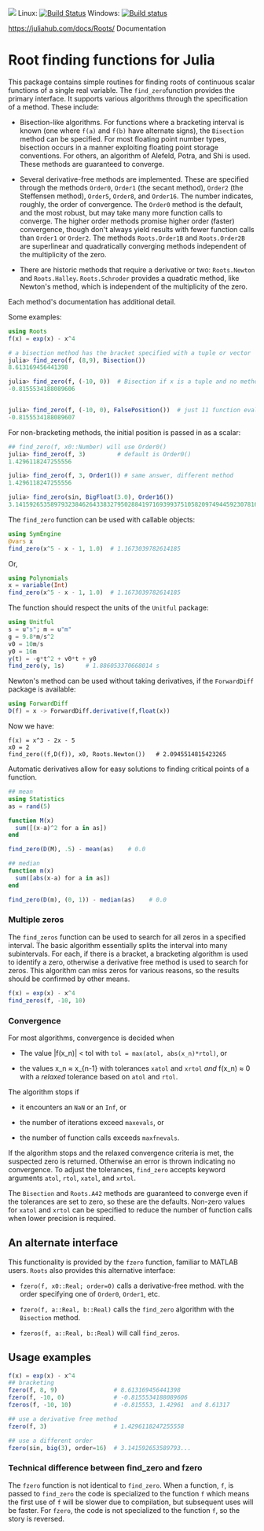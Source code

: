 [![](https://img.shields.io/badge/docs-stable-blue.svg)](https://juliahub.com/docs/Roots/)
Linux: [![Build Status](https://travis-ci.org/JuliaMath/Roots.jl.svg?branch=master)](https://travis-ci.org/JuliaMath/Roots.jl)
Windows: [![Build status](https://ci.appveyor.com/api/projects/status/goteuptn5kypafyl?svg=true)](https://ci.appveyor.com/project/jverzani/roots-jl)

https://juliahub.com/docs/Roots/
Documentation

# Root finding functions for Julia


This package contains simple routines for finding roots of continuous
scalar functions of a single real variable. The `find_zero`function provides the
primary interface. It supports various algorithms through the
specification of a method. These include:

* Bisection-like algorithms. For functions where a bracketing interval
  is known (one where `f(a)` and `f(b)` have alternate signs), the
  `Bisection` method can be specified. For most floating point number
  types, bisection occurs in a manner exploiting floating point
  storage conventions. For others, an algorithm of Alefeld, Potra, and
  Shi is used. These methods are guaranteed to converge.


* Several derivative-free methods are implemented. These are specified
  through the methods `Order0`, `Order1` (the secant method), `Order2`
  (the Steffensen method), `Order5`, `Order8`, and `Order16`. The
  number indicates, roughly, the order of convergence. The `Order0`
  method is the default, and the most robust, but may take many more
  function calls to converge. The higher order methods promise higher
  order (faster) convergence, though don't always yield results with
  fewer function calls than `Order1` or `Order2`. The methods
  `Roots.Order1B` and `Roots.Order2B` are superlinear and quadratically converging
  methods independent of the multiplicity of the zero.


* There are historic methods that require a derivative or two:
  `Roots.Newton` and `Roots.Halley`.  `Roots.Schroder` provides a
  quadratic method, like Newton's method, which is independent of the
  multiplicity of the zero.

Each method's documentation has additional detail.

Some examples:


```julia
using Roots
f(x) = exp(x) - x^4

# a bisection method has the bracket specified with a tuple or vector
julia> find_zero(f, (8,9), Bisection())
8.613169456441398

julia> find_zero(f, (-10, 0))  # Bisection if x is a tuple and no method
-0.8155534188089606


julia> find_zero(f, (-10, 0), FalsePosition())  # just 11 function evaluations
-0.8155534188089607
```

For non-bracketing methods, the initial position is passed in as a
scalar:

```julia
## find_zero(f, x0::Number) will use Order0()
julia> find_zero(f, 3)         # default is Order0()
1.4296118247255556

julia> find_zero(f, 3, Order1()) # same answer, different method
1.4296118247255556

julia> find_zero(sin, BigFloat(3.0), Order16())
3.141592653589793238462643383279502884197169399375105820974944592307816406286198
```


The `find_zero` function can be used with callable objects:

```julia
using SymEngine
@vars x
find_zero(x^5 - x - 1, 1.0)  # 1.1673039782614185
```

Or,

```julia
using Polynomials
x = variable(Int)
find_zero(x^5 - x - 1, 1.0)  # 1.1673039782614185
```

The function should respect the units of the `Unitful` package:

```julia
using Unitful
s = u"s"; m = u"m"
g = 9.8*m/s^2
v0 = 10m/s
y0 = 16m
y(t) = -g*t^2 + v0*t + y0
find_zero(y, 1s)      # 1.886053370668014 s
```

Newton's method can be used without taking derivatives, if the
`ForwardDiff` package is available:



```julia
using ForwardDiff
D(f) = x -> ForwardDiff.derivative(f,float(x))
```

Now we have:

```
f(x) = x^3 - 2x - 5
x0 = 2
find_zero((f,D(f)), x0, Roots.Newton())   # 2.0945514815423265
```

Automatic derivatives allow for easy solutions to finding critical
points of a function.

```julia
## mean
using Statistics
as = rand(5)

function M(x)
  sum([(x-a)^2 for a in as])
end

find_zero(D(M), .5) - mean(as)	  # 0.0

## median
function m(x)
  sum([abs(x-a) for a in as])
end

find_zero(D(m), (0, 1)) - median(as)	# 0.0
```

### Multiple zeros

The `find_zeros` function can be used to search for all zeros in a
specified interval. The basic algorithm essentially splits the interval into many
subintervals. For each, if there is a bracket, a bracketing algorithm
is used to identify a zero, otherwise a derivative free method is used
to search for zeros. This algorithm can miss zeros for various reasons, so the
results should be confirmed by other means.

```julia
f(x) = exp(x) - x^4
find_zeros(f, -10, 10)
```


### Convergence

For most algorithms, convergence is decided when

* The value |f(x_n)| < tol with `tol = max(atol, abs(x_n)*rtol)`, or

* the values x_n ≈ x_{n-1} with tolerances `xatol` and `xrtol` *and*
  f(x_n) ≈ 0 with a *relaxed* tolerance based on `atol` and `rtol`.

The algorithm stops if

* it encounters an `NaN` or an `Inf`, or

* the number of iterations exceed `maxevals`, or

* the number of function calls exceeds `maxfnevals`.

If the algorithm stops and the relaxed convergence criteria is met,
the suspected zero is returned. Otherwise an error is thrown
indicating no convergence. To adjust the tolerances, `find_zero`
accepts keyword arguments `atol`, `rtol`, `xatol`, and `xrtol`.


The `Bisection` and `Roots.A42` methods are guaranteed to converge
even if the tolerances are set to zero, so these are the
defaults. Non-zero values for `xatol` and `xrtol` can be specified to
reduce the number of function calls when lower precision is required.


## An alternate interface

This functionality is provided by the `fzero` function, familiar to
MATLAB users. `Roots` also provides this alternative interface:


* `fzero(f, x0::Real; order=0)` calls a
  derivative-free method. with the order specifying one of
  `Order0`, `Order1`, etc.

* `fzero(f, a::Real, b::Real)` calls the `find_zero` algorithm with the
  `Bisection` method.

* `fzeros(f, a::Real, b::Real)` will call `find_zeros`.



## Usage examples

```julia
f(x) = exp(x) - x^4
## bracketing
fzero(f, 8, 9)		          # 8.613169456441398
fzero(f, -10, 0)		      # -0.8155534188089606
fzeros(f, -10, 10)            # -0.815553, 1.42961  and 8.61317

## use a derivative free method
fzero(f, 3)			          # 1.4296118247255558

## use a different order
fzero(sin, big(3), order=16)  # 3.141592653589793...
```

### Technical difference between find_zero and fzero

The `fzero` function is not identical to `find_zero`. When a function, `f`,
is passed to `find_zero` the code is specialized to the function `f`
which means the first use of `f` will be slower due to compilation,
but subsequent uses will be faster. For `fzero`, the code is not
specialized to the function `f`, so the story is reversed.
